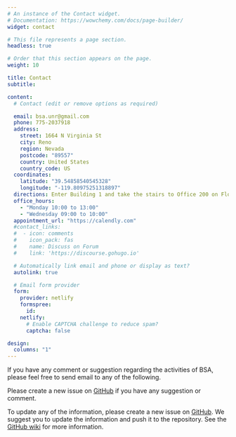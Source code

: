 ```yaml
---
# An instance of the Contact widget.
# Documentation: https://wowchemy.com/docs/page-builder/
widget: contact

# This file represents a page section.
headless: true

# Order that this section appears on the page.
weight: 10

title: Contact
subtitle:

content:
  # Contact (edit or remove options as required)

  email: bsa.unr@gmail.com
  phone: 775-2037918
  address:
    street: 1664 N Virginia St
    city: Reno
    region: Nevada
    postcode: "89557"
    country: United States
    country_code: US
  coordinates:
    latitude: "39.54858540545328"
    longitude: "-119.80975251318897"
  directions: Enter Building 1 and take the stairs to Office 200 on Floor 2
  office_hours:
    - "Monday 10:00 to 13:00"
    - "Wednesday 09:00 to 10:00"
  appointment_url: "https://calendly.com"
  #contact_links:
  #  - icon: comments
  #    icon_pack: fas
  #    name: Discuss on Forum
  #    link: 'https://discourse.gohugo.io'

  # Automatically link email and phone or display as text?
  autolink: true

  # Email form provider
  form:
    provider: netlify
    formspree:
      id:
    netlify:
      # Enable CAPTCHA challenge to reduce spam?
      captcha: false

design:
  columns: "1"
---
```


If you have any comment or suggestion regarding the activities of BSA, please feel free to send email to any of the following.

Please create a new issue on [GitHub](https://github.com/moni-roy/BSA-UNR/pulls) if you have any suggestion or comment.

To update any of the information, please create a new issue on [GitHub](https://github.com/moni-roy/BSA-UNR/pulls). We suggest you to update the information and push it to the repository. See the [GitHub wiki](https://github.com/moni-roy/BSA-UNR/wiki) for more information.
